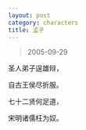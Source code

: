 ```yaml
---
layout: post
category: characters
title: 孟子
---
```


> 2005-09-29

圣人弟子逞雄辩，

自古王侯尽折服。

七十二贤何足道，

宋明诸儒枉为奴。